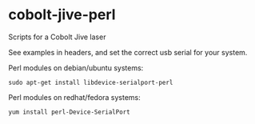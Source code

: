 # cobolt-jive-perl
Scripts for a Cobolt Jive laser

See examples in headers, and set the correct usb serial for your system.

Perl modules on debian/ubuntu systems:

    sudo apt-get install libdevice-serialport-perl

Perl modules on redhat/fedora systems:

    yum install perl-Device-SerialPort
